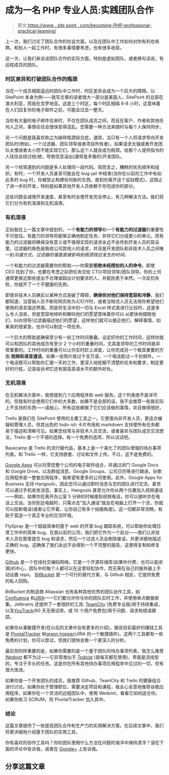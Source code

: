 # 成为一名 PHP 专业人员:实践团队合作

> 原文:[https://www . site point . com/becoming-PHP-professional-practical-teaming/](https://www.sitepoint.com/becoming-php-professional-practical-teamwork/)

上一次，我们讨论了团队合作的社会方面，以及在团队中工作如何对你有利也有弊。和别人一起工作时，有很多事情要考虑，也有很多收获。

这一次，让我们来谈谈团队合作的实际方面，特别是虚拟团队，或者换句话说，有远程成员的团队。

### 时区差异和打破团队合作的瓶颈

当在一个成员相距遥远的团队中工作时，时区差异会成为一个巨大的障碍。以 SitePoint 本身为例——我写文章的读者很大一部分是美国人，SitePoint 的总部在澳大利亚，而我在克罗地亚。这是三个时区，每个时区相隔 6-8 小时，这意味着在人们回复你的电子邮件之前，可能会过去一整天。

当你有大量的电子邮件往来时，不仅在团队成员之间，而且在客户、作者和其他任何人之间，事情往往会很快变得混乱。您需要一种方法来随时与每个人保持同步。

另一个问题是我喜欢称之为破碎瓶颈综合症。通常，当只有一个人将请求导向开发团队时(例如，一个过滤器、团队领导或者项目所有者)，如果请求太强或者开发团队太慢或者太小而不能实现它们，那么这个人就会成为瓶颈。给那个人提供指令的人往往会绕过他/她，导致信息溢出(通常是矛盾的)开发团队。

另一个经常遇到的问题是多人处理同一段代码。简而言之，糟糕的优先顺序和组织。有时，一个开发人员甚至可能会在 bug-jail 中结束(当你在以前的工作中有如此多的 bug 时，你被禁止构建任何新的东西，直到你离开这个监狱模式)，这阻止了进一步的开发，特别是如果其他开发人员依赖于你完成你的部分。

这些问题会减慢开发速度，甚至有时会使开发完全停止，有几种解决方法。我们将它们分为有机溶液和无机溶液。

### 有机溶液

正如我在上一篇文章中提到的，一个**有能力的领导**和一个**有能力的过滤器**的重要性不可低估。有能力的领导将能够正确地制定任务，并将它们分成更小的单元，而有能力的过滤器将确保没有意义或不值得实现的请求永远不会传到开发人员的耳朵里。过滤器的角色是吸收公司其他人的请求，并且是开发团队和非技术人员之间唯一的*沟通方式。过滤器的强度直接影响到瓶颈效应发生的时间。*

一个有能力的过滤器需要你的帮助——你需要**拒绝未经授权的人的命令**。即使 CEO 找到了你，也要在考虑之前把任务交给 CTO/项目领导/团队领导。你的上司通常更接近那些提出不合理或超出计划要求的人，并能防患于未然。一次反抗失败，你就开了一个不健康的先例。

即使非技术人员确实以某种方式突破了障碍，**确保你对他们保持宽容和冷静**。我们都知道，当营销人员不断将网页称为*幻灯片*时，或者当物流人员无法用你希望他们使用的语言描述界面，而是将生活中的一切与 Excel 样式表进行比较时，这是多么令人沮丧，但是宽容地倾听和解码他们的愿望意味着你可以 a)更快地摆脱他们，b)向领导/过滤器描述他们的愿望，这样他们就可以接近他们，解释事情，如果真的很紧急，也许可以制定一项任务。

一个巨大的帮助是确保至少有一些工作时间重叠。设定好你的工作时间，这样你就可以和团队的其他成员有至少 2 个小时的重叠时间，尤其是领导的工作时间是非常重要的。工作时间的重叠可以让你实时赶上进度，让你完成另一个极其重要的方面:**视频和语音通话**。如果一张照片胜过千言万语，一个电话胜过一千封邮件。一个电话既可以帮助你汇报一天的工作，更深入地挖掘不清楚的任务和要求，制定更好的行程，记录投诉*和*它还有提高英语水平的额外好处。

### 无机溶液

在无机解决方案中，我想提到几个应用程序和 web 服务。这个列表绝不是详尽的，但我有时会使用它们中的大多数，如果不是全部的话，我不会推荐一些我实际上不支持的东西——请放心，所有这些都做了它们应该做的事情，并且做得很好。

Trello 是我们在 SitePoint 使用的主要工具之一。它更面向非开发人员，更适合编辑和管理人员，但其出色的 todo-ish 卡片布局和 markdown 支持使所有任务都易于描述和清晰可见。如果您经常与非技术人员交流，或者喜欢与团队成员交流想法，Trello 是一个不错的选择。有一个免费的选项，所以试试吧。

Basecamp 是 Trello 的流行替代品，基本上是一个美化了的团队增强的待办事项列表。和 Trello 一样，它支持嵌套、讨论和文件上传。不过，这不是免费的。

[Google Apps](http://www.google.com/enterprise/apps/business/) 可以托管您整个公司的电子邮件组合，并通过闭门 Google Docs 和 Google Drive，以及群组消息、Google Groups、公司日历等进行跟进。谷歌应用程序是一整套应用程序，我希望有更多的公司使用。此外，Google Apps for Business 支持 Hangouts，因此您可以通过即时消息与您的团队进行交流，甚至可以通过手机收发消息。事实上，Hangouts 甚至允许你从两个位置加入视频通话——例如，如果你在离开办公室 5 分钟的时候接到视频电话，你可以接听并在电话上交谈。当你到达电脑时，只需点击“加入通话”就会在电脑上打开一个流，你就可以挂断电话(或者让它开着，让你自己有多个拍摄角度)。这一切都非常流畅，有助于营造一个真正专业的交流环境。

FlySpray 是一个超级简单的基于 web 的开源 bug 跟踪系统，可以帮助你处理日常工作中的简单 bug。在我以前的公司，我们把它作为一个前台——我们让非技术人员在那里提交 bug 和请求，然后一个过滤人员会剔除废话，并更详细地描述正确的 bug。这确保了我们永远不会得到一个不完整的报告，这使得复制和修复更快。

[Github](http://www.github.com) 是一个在线社交编码网络。它是一个开源存储库(如果你付费，也可以是闭源)的中心，团队中的每个人都可以在这里轻松协作，而无需在自己的服务器上手动设置 repo。 [BitBucket](http://www.bitbucket.com) 是一个可行的替代方案，与 Github 相反，它提供免费的私人回购。

BitBucket 的制造商 Atlassian 也有各种其他优秀的团队协作工具，如 [Confluence](https://www.atlassian.com/software/confluence) 和[JIRA](http://www.atlassian.com/software/jira)——它们都允许你与你的团队实时工作，并使用单点数据收集。Jetbrains 还提供了一套很好的工具: [TeamCity](http://www.jetbrains.com/teamcity/) (免费专业版)用于持续集成，以及[YouTrack](http://www.jetbrains.com/youtrack/download/get_youtrack.html)(60 天无限试用，或 10 个用户免费包)用于问题、请求和错误跟踪。

如果你从事敏捷开发(在以后的文章中会有更多的介绍)，据说目前最好的赚钱工具是 [PivotalTracker](http://www.pivotaltracker.com/) 和[green hopper](http://www.atlassian.com/software/jira/agile)(JIRA 的一个敏捷插件)。这两个工具都有一些免费的计划，你可以尝试，但我们很快会做一个更深入的分析。

最后但同样重要的是，如果你需要的是一个基于团队的待办事项列表，我怎么推荐 [Wedoist](https://wedoist.com/) 都不为过——它非常类似于 [Todoist](http://www.todoist.com) (我每天都在使用)，界面是流线型的，专注于手头的任务。这是你在所有其他待办事项应用程序中见过的一切，但有很大改进。

如果你是一个开发团队的成员，我推荐 Github、TeamCity 和 Trello 的健康组合进行讨论。如果你处于管理职位，需要决定项目和课程，我全心全意地推荐谷歌应用程序。如果你在一个灵活的远程团队中，使用 Wedoist，看看它如何适合你。如果你练习 SCRUM，将 PivotalTracker 加入其中。

### 结论

这篇文章提供了一些提高团队合作和生产力的实用解决方案。在后续文章中，我们将更详细地介绍基于团队的实用工具。

你有喜欢的协作工具吗？你的团队使用什么方法在问题的海洋中保持漂浮？请在下面的评论中告诉我，或者在 [Google+](http://google.com/+BrunoSkvorc?rel=author) 上告诉我。

## 分享这篇文章